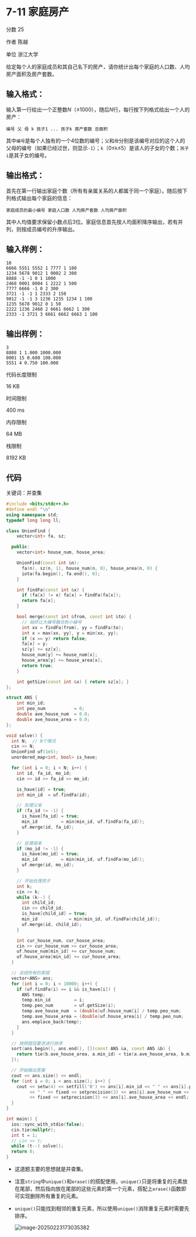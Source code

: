 # **7-11 家庭房产**

分数 25

作者 陈越

单位 浙江大学

给定每个人的家庭成员和其自己名下的房产，请你统计出每个家庭的人口数、人均房产面积及房产套数。

## 输入格式：

输入第一行给出一个正整数*N*（≤1000），随后*N*行，每行按下列格式给出一个人的房产：

```
编号 父 母 k 孩子1 ... 孩子k 房产套数 总面积
```

其中`编号`是每个人独有的一个4位数的编号；`父`和`母`分别是该编号对应的这个人的父母的编号（如果已经过世，则显示`-1`）；`k`（0≤`k`≤5）是该人的子女的个数；`孩子i`是其子女的编号。

## 输出格式：

首先在第一行输出家庭个数（所有有亲属关系的人都属于同一个家庭）。随后按下列格式输出每个家庭的信息：

```
家庭成员的最小编号 家庭人口数 人均房产套数 人均房产面积
```

其中人均值要求保留小数点后3位。家庭信息首先按人均面积降序输出，若有并列，则按成员编号的升序输出。

## 输入样例：

```in
10
6666 5551 5552 1 7777 1 100
1234 5678 9012 1 0002 2 300
8888 -1 -1 0 1 1000
2468 0001 0004 1 2222 1 500
7777 6666 -1 0 2 300
3721 -1 -1 1 2333 2 150
9012 -1 -1 3 1236 1235 1234 1 100
1235 5678 9012 0 1 50
2222 1236 2468 2 6661 6662 1 300
2333 -1 3721 3 6661 6662 6663 1 100
```

## 输出样例：

```out
3
8888 1 1.000 1000.000
0001 15 0.600 100.000
5551 4 0.750 100.000
```

代码长度限制

16 KB

时间限制

400 ms

内存限制

64 MB

栈限制

8192 KB

## 代码

关键词：并查集

```cpp
#include <bits/stdc++.h>
#define endl "\n"
using namespace std;
typedef long long ll;

class UnionFind {
    vector<int> fa, sz;

  public:
    vector<int> house_num, house_area;

    UnionFind(const int &n):
      fa(n), sz(n, 1), house_num(n, 0), house_area(n, 0) {
      iota(fa.begin(), fa.end(), 0);
    }

    int findFa(const int &x) {
      if (fa[x] != x) fa[x] = findFa(fa[x]);
      return fa[x];
    }

    bool merge(const int &from, const int &to) {
      // 始终让大编号融合到小编号
      int xx = findFa(from), yy = findFa(to);
      int x = max(xx, yy), y = min(xx, yy);
      if (x == y) return false;
      fa[x] = y;
      sz[y] += sz[x];
      house_num[y] += house_num[x];
      house_area[y] += house_area[x];
      return true;
    }

    int getSize(const int &x) { return sz[x]; }
};

struct ANS {
    int min_id;
    int peo_num           = 0;
    double ave_house_num  = 0.0;
    double ave_house_area = 0.0;
};

void solve() {
  int N;  // N个情况
  cin >> N;
  UnionFind uf(1e5);
  unordered_map<int, bool> is_have;

  for (int i = 0; i < N; i++) {
    int id, fa_id, mo_id;
    cin >> id >> fa_id >> mo_id;

    is_have[id] = true;
    int min_id  = uf.findFa(id);

    // 处理父亲
    if (fa_id != -1) {
      is_have[fa_id] = true;
      min_id         = min(min_id, uf.findFa(fa_id));
      uf.merge(id, fa_id);
    }

    // 处理母亲
    if (mo_id != -1) {
      is_have[mo_id] = true;
      min_id         = min(min_id, uf.findFa(mo_id));
      uf.merge(id, mo_id);
    }

    // 开始处理孩子
    int k;
    cin >> k;
    while (k--) {
      int child_id;
      cin >> child_id;
      is_have[child_id] = true;
      min_id            = min(min_id, uf.findFa(child_id));
      uf.merge(id, child_id);
    }

    int cur_house_num, cur_house_area;
    cin >> cur_house_num >> cur_house_area;
    uf.house_num[min_id] += cur_house_num;
    uf.house_area[min_id] += cur_house_area;
  }

  // 总结所有的家庭
  vector<ANS> ans;
  for (int i = 0; i < 10000; i++) {
    if (uf.findFa(i) == i && is_have[i]) {
      ANS temp;
      temp.min_id         = i;
      temp.peo_num        = uf.getSize(i);
      temp.ave_house_num  = (double)uf.house_num[i] / temp.peo_num;
      temp.ave_house_area = (double)uf.house_area[i] / temp.peo_num;
      ans.emplace_back(temp);
    }
  }

  // 按照题目要求进行排序
  sort(ans.begin(), ans.end(), [](const ANS &a, const ANS &b) {
    return tie(b.ave_house_area, a.min_id) < tie(a.ave_house_area, b.min_id);
  });

  // 开始输出答案
  cout << ans.size() << endl;
  for (int i = 0; i < ans.size(); i++) {
    cout << setw(4) << setfill('0') << ans[i].min_id << " " << ans[i].peo_num
         << " " << fixed << setprecision(3) << ans[i].ave_house_num << " "
         << fixed << setprecision(3) << ans[i].ave_house_area << endl;
  }
}

int main() {
  ios::sync_with_stdio(false);
  cin.tie(nullptr);
  int t = 1;
  // cin >> t;
  while (t--) solve();
  return 0;
}
```

- 这道题主要的思想就是并查集。
- 注意`string`中`unique()`和`erase()`的搭配使用，`unique()`只是将重复的元素放在尾部，然后指向放在尾部的这些元素的第一个元素，搭配上`erase()`函数即可实现删除所有重复的元素。

- `unique()`只能找到相邻的重复元素，所以使用`unique()`消除重复元素时需要先排序。

  ![image-20250223173035382](https://gitee.com/chen-houchao/images/raw/master/img/20250223173236659.png)

